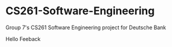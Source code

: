 # CS261-Software-Engineering
Group 7's CS261 Software Engineering project for Deutsche Bank

Hello Feeback
